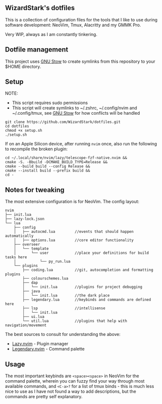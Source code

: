 ## WizardStark's dotfiles

This is a collection of configuration files for the tools that I like to use
during software development: NeoVim, Tmux, Alacritty and my GMMK Pro.

Very WIP, always as I am constantly tinkering.

## Dotfile management

This project uses [GNU Stow](https://www.gnu.org/software/stow/) to create symlinks
from this repository to your $HOME directory.

## Setup

NOTE:
* This script requires sudo permissions
* This script will create symlinks to ~/.zshrc, ~/.config/nvim and ~/.config/tmux,
    see [GNU Stow](https://www.gnu.org/software/stow/manual/stow.html#Conflicts) for how conflicts will be handled 
```
git clone https://github.com/WizardStark/dotfiles.git
cd dotfiles
chmod +x setup.sh
./setup.sh
```

If on an Apple Silicon device, after running `nvim` once, also
run the following to recompile the broken plugin:
```
cd ~/.local/share/nvim/lazy/telescope-fzf-native.nvim &&
cmake -S. -Bbuild -DCMAKE_BUILD_TYPE=Release &&
cmake --build build --config Release &&
cmake --install build --prefix build &&
cd -
```
## Notes for tweaking

The most extensive configuration is for NeoVim. The config layout:

```
nvim
├── init.lua
├── lazy-lock.json
└── lua
    ├── config
    │   ├── autocmd.lua         //events that should happen automatically
    │   ├── options.lua         //core editor functionality
    ├── overseer
    │   └── template
    │       └── user            //place your definitions for build tasks here
    │           └── py_run.lua
    └── plugins
        ├── coding.lua          //git, autocompletion and formatting plugins
        ├── colourschemes.lua
        ├── dap
        │   └── init.lua        //plugins for project debugging
        ├── java
        │   └── init.lua        //the dark place
        ├── legendary.lua       //keybinds and commands are defined here
        ├── lsp                 //intellisense
        │   └── init.lua
        ├── ui.lua
        └── util.lua            //plugins that help with navigation/movement
```

The best sources to consult for understanding the above:
* [Lazy.nvim](https://github.com/folke/lazy.nvim) - Plugin manager
* [Legendary.nvim](https://github.com/mrjones2014/legendary.nvim) - Command palette

## Usage

The most important keybinds are `<space><space>` in NeoVim for the command palette,
wherein you can fuzzy find your way through most available commands, and `<C-a>?` for
a list of tmux binds - this is much less nice to use as I have not found a way to add
descriptions, but the commands are pretty self explanatory.
